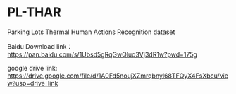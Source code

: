 # PL-THAR
Parking Lots Thermal Human Actions Recognition dataset

Baidu Download
link：https://pan.baidu.com/s/1Ubsd5gRqGwQluo3Vj3dR1w?pwd=175g

google drive
link: https://drive.google.com/file/d/1A0Fd5noujXZmrqbnyl68TFOyX4FsXbcu/view?usp=drive_link
